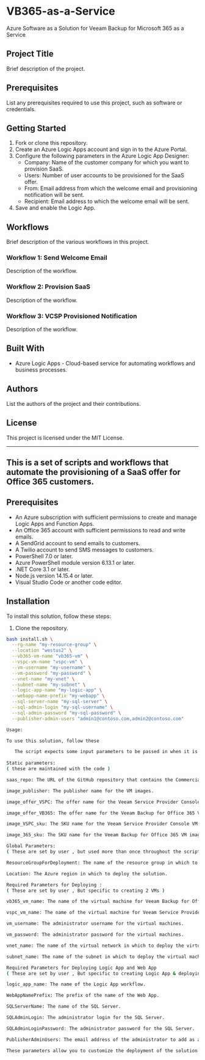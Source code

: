 # VB365-as-a-Service
Azure Software as a Solution for Veeam Backup for Microsoft 365 as a Service

## Project Title

Brief description of the project.

## Prerequisites

List any prerequisites required to use this project, such as software or credentials.

## Getting Started

1. Fork or clone this repository.
2. Create an Azure Logic Apps account and sign in to the Azure Portal.
3. Configure the following parameters in the Azure Logic App Designer:
    - Company: Name of the customer company for which you want to provision SaaS.
    - Users: Number of user accounts to be provisioned for the SaaS offer.
    - From: Email address from which the welcome email and provisioning notification will be sent.
    - Recipient: Email address to which the welcome email will be sent.
4. Save and enable the Logic App.

## Workflows

Brief description of the various workflows in this project.

### Workflow 1: Send Welcome Email

Description of the workflow.

### Workflow 2: Provision SaaS

Description of the workflow.

### Workflow 3: VCSP Provisioned Notification

Description of the workflow.

## Built With

- Azure Logic Apps - Cloud-based service for automating workflows and business processes.

## Authors

List the authors of the project and their contributions.

## License

This project is licensed under the MIT License.

---

## This is a set of scripts and workflows that automate the provisioning of a SaaS offer for Office 365 customers.

## Prerequisites

- An Azure subscription with sufficient permissions to create and manage Logic Apps and Function Apps.
- An Office 365 account with sufficient permissions to read and write emails.
- A SendGrid account to send emails to customers.
- A Twilio account to send SMS messages to customers.
- PowerShell 7.0 or later.
- Azure PowerShell module version 6.13.1 or later.
- .NET Core 3.1 or later.
- Node.js version 14.15.4 or later.
- Visual Studio Code or another code editor.

## Installation

To install this solution, follow these steps:

1. Clone the repository.

```bash 
bash install.sh \
  --rg-name "my-resource-group" \
  --location "westus2" \
  --vb365-vm-name "vb365-vm" \
  --vspc-vm-name "vspc-vm" \
  --vm-username "my-username" \
  --vm-password "my-password" \
  --vnet-name "my-vnet" \
  --subnet-name "my-subnet" \
  --logic-app-name "my-logic-app" \
  --webapp-name-prefix "my-webapp" \
  --sql-server-name "my-sql-server" \
  --sql-admin-login "my-sql-username" \
  --sql-admin-password "my-sql-password" \
  --publisher-admin-users "admin1@contoso.com,admin2@contoso.com"

Usage:

To use this solution, follow these

   The script expects some input parameters to be passed in when it is executed. Here is a list of the parameters you need to provide:
   
Static parameters:
( these are maintained with the code )

saas_repo: The URL of the GitHub repository that contains the Commercial Marketplace SaaS Accelerator.

image_publisher: The publisher name for the VM images.

image_offer_VSPC: The offer name for the Veeam Service Provider Console VM image.

image_offer_VB365: The offer name for the Veeam Backup for Office 365 VM image.

image_VSPC_sku: The SKU name for the Veeam Service Provider Console VM image.

image_365_sku: The SKU name for the Veeam Backup for Office 365 VM image.

Global Parameters:
( These are set by user , but used more than once throughout the scripts )

ResourceGroupForDeployment: The name of the resource group in which to deploy the solution.

Location: The Azure region in which to deploy the solution.

Required Parameters for Deploying :
( These are set by user , But specific to creating 2 VMs ) 

vb365_vm_name: The name of the virtual machine for Veeam Backup for Office 365.

vspc_vm_name: The name of the virtual machine for Veeam Service Provider Console.

vm_username: The administrator username for the virtual machines.

vm_password: The administrator password for the virtual machines.

vnet_name: The name of the virtual network in which to deploy the virtual machines.

subnet_name: The name of the subnet in which to deploy the virtual machines.

Required Parameters for Deploying Logic App and Web App
( These are set by user , But specific to creating Logic App & deploying MS SaaS accelerator ) 

logic_app_name: The name of the Logic App workflow.

WebAppNamePrefix: The prefix of the name of the Web App.

SQLServerName: The name of the SQL Server.

SQLAdminLogin: The administrator login for the SQL Server.

SQLAdminLoginPassword: The administrator password for the SQL Server.

PublisherAdminUsers: The email address of the administrator to add as a Publisher admin.

These parameters allow you to customize the deployment of the solution to fit your specific needs.

